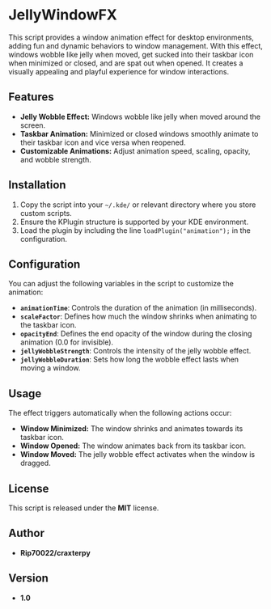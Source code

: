 # JellyWindowFX

This script provides a window animation effect for desktop environments, adding fun and dynamic behaviors to window management. With this effect, windows wobble like jelly when moved, get sucked into their taskbar icon when minimized or closed, and are spat out when opened. It creates a visually appealing and playful experience for window interactions.

## Features

- **Jelly Wobble Effect:** Windows wobble like jelly when moved around the screen.
- **Taskbar Animation:** Minimized or closed windows smoothly animate to their taskbar icon and vice versa when reopened.
- **Customizable Animations:** Adjust animation speed, scaling, opacity, and wobble strength.

## Installation

1. Copy the script into your `~/.kde/` or relevant directory where you store custom scripts.
2. Ensure the KPlugin structure is supported by your KDE environment.
3. Load the plugin by including the line `loadPlugin("animation");` in the configuration.

## Configuration

You can adjust the following variables in the script to customize the animation:

- **`animationTime`**: Controls the duration of the animation (in milliseconds).
- **`scaleFactor`**: Defines how much the window shrinks when animating to the taskbar icon.
- **`opacityEnd`**: Defines the end opacity of the window during the closing animation (0.0 for invisible).
- **`jellyWobbleStrength`**: Controls the intensity of the jelly wobble effect.
- **`jellyWobbleDuration`**: Sets how long the wobble effect lasts when moving a window.

## Usage

The effect triggers automatically when the following actions occur:

- **Window Minimized:** The window shrinks and animates towards its taskbar icon.
- **Window Opened:** The window animates back from its taskbar icon.
- **Window Moved:** The jelly wobble effect activates when the window is dragged.

## License

This script is released under the **MIT** license.

## Author

- **Rip70022/craxterpy**

## Version

- **1.0**
